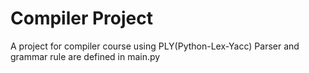 # Compiler Project
A project for compiler course using PLY(Python-Lex-Yacc)
Parser and grammar rule are defined in main.py
